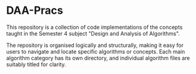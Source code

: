 # DAA-Pracs
This repository is a collection of code implementations of the concepts taught in the Semester 4 subject "Design and Analysis of Algorithms". 

The repository is organised logically and structurally, making it easy for users to navigate and locate specific algorithms or concepts. Each main algorithm category has its own directory, and individual algorithm files are suitably titled for clarity.
